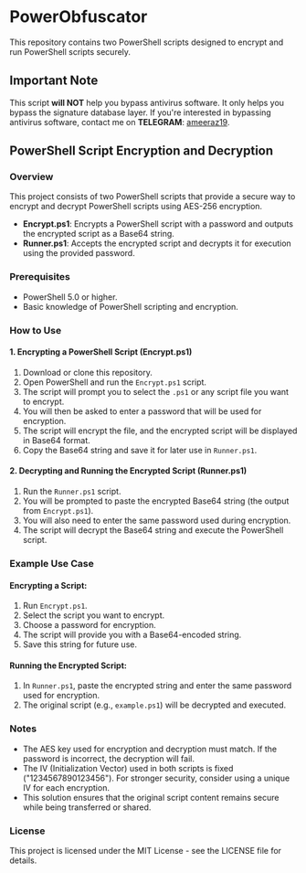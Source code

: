 # PowerObfuscator

This repository contains two PowerShell scripts designed to encrypt and run PowerShell scripts securely.

## Important Note
This script **will NOT** help you bypass antivirus software. It only helps you bypass the signature database layer. If you're interested in bypassing antivirus software, contact me on **TELEGRAM**: [ameeraz19](https://t.me/ameeraz19).

## PowerShell Script Encryption and Decryption

### Overview
This project consists of two PowerShell scripts that provide a secure way to encrypt and decrypt PowerShell scripts using AES-256 encryption.

- **Encrypt.ps1**: Encrypts a PowerShell script with a password and outputs the encrypted script as a Base64 string.
- **Runner.ps1**: Accepts the encrypted script and decrypts it for execution using the provided password.

### Prerequisites
- PowerShell 5.0 or higher.
- Basic knowledge of PowerShell scripting and encryption.

### How to Use

#### 1. Encrypting a PowerShell Script (Encrypt.ps1)
1. Download or clone this repository.
2. Open PowerShell and run the `Encrypt.ps1` script.
3. The script will prompt you to select the `.ps1` or any script file you want to encrypt.
4. You will then be asked to enter a password that will be used for encryption.
5. The script will encrypt the file, and the encrypted script will be displayed in Base64 format.
6. Copy the Base64 string and save it for later use in `Runner.ps1`.

#### 2. Decrypting and Running the Encrypted Script (Runner.ps1)
1. Run the `Runner.ps1` script.
2. You will be prompted to paste the encrypted Base64 string (the output from `Encrypt.ps1`).
3. You will also need to enter the same password used during encryption.
4. The script will decrypt the Base64 string and execute the PowerShell script.

### Example Use Case

#### Encrypting a Script:
1. Run `Encrypt.ps1`.
2. Select the script you want to encrypt.
3. Choose a password for encryption.
4. The script will provide you with a Base64-encoded string.
5. Save this string for future use.

#### Running the Encrypted Script:
1. In `Runner.ps1`, paste the encrypted string and enter the same password used for encryption.
2. The original script (e.g., `example.ps1`) will be decrypted and executed.

### Notes
- The AES key used for encryption and decryption must match. If the password is incorrect, the decryption will fail.
- The IV (Initialization Vector) used in both scripts is fixed ("1234567890123456"). For stronger security, consider using a unique IV for each encryption.
- This solution ensures that the original script content remains secure while being transferred or shared.

### License
This project is licensed under the MIT License - see the LICENSE file for details.
